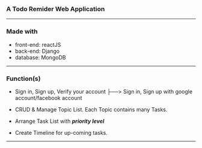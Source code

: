 ### A Todo Remider Web Application 
---
### Made with 
* front-end: reactJS
* back-end: Django 
* database: MongoDB
---
### Function(s)
* Sign in, Sign up, Verify your account
├──> Sign in, Sign up with google account/facebook account

* CRUD & Manage Topic List. Each Topic contains many Tasks. 

* Arrange Task List with ***priority level***

* Create Timeline for up-coming tasks.
---
